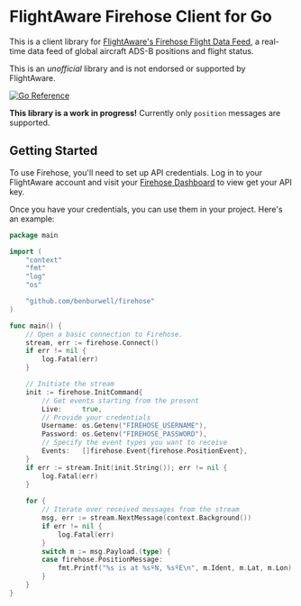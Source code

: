 # FlightAware Firehose Client for Go

This is a client library for [FlightAware's Firehose Flight Data Feed](https://www.flightaware.com/commercial/firehose/), a real-time data feed of global aircraft ADS-B positions and flight status.

This is an _unofficial_ library and is not endorsed or supported by FlightAware.

[![Go Reference](https://pkg.go.dev/badge/github.com/benburwell/firehose.svg)](https://pkg.go.dev/github.com/benburwell/firehose)

**This library is a work in progress!** Currently only `position` messages are supported.

## Getting Started

To use Firehose, you'll need to set up API credentials. Log in to your FlightAware account and visit your [Firehose Dashboard](https://www.flightaware.com/account/manage/firehosedash) to view get your API key.

Once you have your credentials, you can use them in your project. Here's an example:

```go
package main

import (
	"context"
	"fmt"
	"log"
	"os"

	"github.com/benburwell/firehose"
)

func main() {
	// Open a basic connection to Firehose.
	stream, err := firehose.Connect()
	if err != nil {
		log.Fatal(err)
	}

	// Initiate the stream
	init := firehose.InitCommand{
		// Get events starting from the present
		Live:     true,
		// Provide your credentials
		Username: os.Getenv("FIREHOSE_USERNAME"),
		Password: os.Getenv("FIREHOSE_PASSWORD"),
		// Specify the event types you want to receive
		Events:   []firehose.Event{firehose.PositionEvent},
	}
	if err := stream.Init(init.String()); err != nil {
		log.Fatal(err)
	}
	
	for {
		// Iterate over received messages from the stream
		msg, err := stream.NextMessage(context.Background())
		if err != nil {
			log.Fatal(err)
		}
		switch m := msg.Payload.(type) {
		case firehose.PositionMessage:
			fmt.Printf("%s is at %sºN, %sºE\n", m.Ident, m.Lat, m.Lon)
		}
	}
}
```
